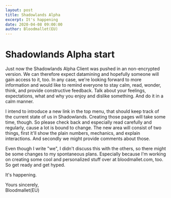 ```yaml
---
layout: post
title: Shadowlands Alpha
excerpt: It's happening
date: 2020-04-08 09:00:00
author: Bloodmallet(EU)
---
```


# Shadowlands Alpha start

Just now the Shadowlands Alpha Client was pushed in an non-encrypted version. We can therefore expect datamining and hopefully someone will gain access to it, too. In any case, we're looking forward to more information and would like to remind everyone to stay calm, read, wonder, think, and provide constructive feedback. Talk about your feelings, expectations, what and why you enjoy and dislike something. And do it in a calm manner.

I intend to introduce a new link in the top menu, that should keep track of the current state of us in Shadowlands. Creating those pages will take some time, though. So please check back and especially read carefully and regularly, cause a lot is bound to change. The new area will consist of two things, first it'll show the plain numbers, mechanics, and explain interactions. And secondly we might provide comments about those.

Even though I write "we", I didn't discuss this with the others, so there might be some changes to my spontaneous plans. Especially because I'm working on creating some cool and personalized stuff over at bloodmallet.com, too. So get ready and get hyped.

It's happening.

Yours sincerely,<br/>
Bloodmallet(EU)
